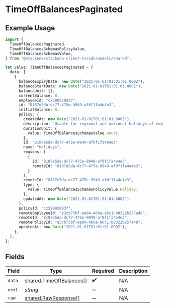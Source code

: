 # TimeOffBalancesPaginated

## Example Usage

```typescript
import {
  TimeOffBalancesPaginated,
  TimeOffBalancesSchemasPolicyValue,
  TimeOffBalancesSchemasValue,
} from "@stackone/stackone-client-ts/sdk/models/shared";

let value: TimeOffBalancesPaginated = {
  data: [
    {
      balanceExpiryDate: new Date("2021-01-01T01:01:01.000Z"),
      balanceStartDate: new Date("2021-01-01T01:01:01.000Z"),
      balanceUnit: {},
      currentBalance: 8,
      employeeId: "cx280928937",
      id: "8187e5da-dc77-475e-9949-af0f1fa4e4e3",
      initialBalance: 8,
      policy: {
        createdAt: new Date("2021-01-01T01:01:01.000Z"),
        description: "Usable for regional and national holidays of employees.",
        durationUnit: {
          value: TimeOffBalancesSchemasValue.Hours,
        },
        id: "8187e5da-dc77-475e-9949-af0f1fa4e4e3",
        name: "Holidays",
        reasons: [
          {
            id: "8187e5da-dc77-475e-9949-af0f1fa4e4e3",
            remoteId: "8187e5da-dc77-475e-9949-af0f1fa4e4e3",
          },
        ],
        remoteId: "8187e5da-dc77-475e-9949-af0f1fa4e4e3",
        type: {
          value: TimeOffBalancesSchemasPolicyValue.Holiday,
        },
        updatedAt: new Date("2021-01-01T01:01:01.000Z"),
      },
      policyId: "cx280928937",
      remoteEmployeeId: "e3cb75bf-aa84-466e-a6c1-b8322b257a48",
      remoteId: "8187e5da-dc77-475e-9949-af0f1fa4e4e3",
      remotePolicyId: "e3cb75bf-aa84-466e-a6c1-b8322b257a48",
      updatedAt: new Date("2021-01-01T01:01:01.000Z"),
    },
  ],
};
```

## Fields

| Field                                                                     | Type                                                                      | Required                                                                  | Description                                                               |
| ------------------------------------------------------------------------- | ------------------------------------------------------------------------- | ------------------------------------------------------------------------- | ------------------------------------------------------------------------- |
| `data`                                                                    | [shared.TimeOffBalances](../../../sdk/models/shared/timeoffbalances.md)[] | :heavy_check_mark:                                                        | N/A                                                                       |
| `next`                                                                    | *string*                                                                  | :heavy_minus_sign:                                                        | N/A                                                                       |
| `raw`                                                                     | [shared.RawResponse](../../../sdk/models/shared/rawresponse.md)[]         | :heavy_minus_sign:                                                        | N/A                                                                       |